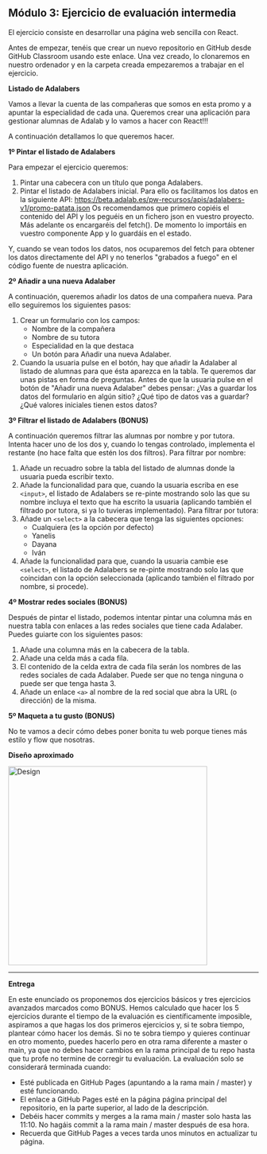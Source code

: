 ## Módulo 3: Ejercicio de evaluación intermedia

El ejercicio consiste en desarrollar una página web sencilla con React.

Antes de empezar, tenéis que crear un nuevo repositorio en GitHub desde GitHub Classroom usando este
enlace. Una vez creado, lo clonaremos en nuestro ordenador y en la carpeta creada empezaremos a trabajar
en el ejercicio.

**Listado de Adalabers**

Vamos a llevar la cuenta de las compañeras que somos en esta promo y a apuntar la especialidad de cada
una. Queremos crear una aplicación para gestionar alumnas de Adalab y lo vamos a hacer con React!!!

A continuación detallamos lo que queremos hacer.

**1º Pintar el listado de Adalabers**

Para empezar el ejercicio queremos:

1. Pintar una cabecera con un título que ponga Adalabers.
2. Pintar el listado de Adalabers inicial. Para ello os facilitamos los datos en la siguiente API:
   https://beta.adalab.es/pw-recursos/apis/adalabers-v1/promo-patata.json
   Os recomendamos que primero copiéis el contenido del API y los peguéis en un fichero json en
   vuestro proyecto. Más adelante os encargaréis del fetch(). De momento lo importáis en vuestro
   componente App y lo guardáis en el estado.

Y, cuando se vean todos los datos, nos ocuparemos del fetch para obtener los datos directamente del API y
no tenerlos "grabados a fuego" en el código fuente de nuestra aplicación.

**2º Añadir a una nueva Adalaber**

A continuación, queremos añadir los datos de una compañera nueva. Para ello seguiremos los siguientes
pasos:

1. Crear un formulario con los campos:
   - Nombre de la compañera
   - Nombre de su tutora
   - Especialidad en la que destaca
   - Un botón para Añadir una nueva Adalaber.
2. Cuando la usuaria pulse en el botón, hay que añadir la Adalaber al listado de alumnas para que ésta
   aparezca en la tabla.
   Te queremos dar unas pistas en forma de preguntas. Antes de que la usuaria pulse en el botón de "Añadir
   una nueva Adalaber" debes pensar:
   ¿Vas a guardar los datos del formulario en algún sitio?
   ¿Qué tipo de datos vas a guardar?
   ¿Qué valores iniciales tienen estos datos?

**3º Filtrar el listado de Adalabers (BONUS)**

A continuación queremos filtrar las alumnas por nombre y por tutora. Intenta hacer uno de los dos y,
cuando lo tengas controlado, implementa el restante (no hace falta que estén los dos filtros).
Para filtrar por nombre:

1. Añade un recuadro sobre la tabla del listado de alumnas donde la usuaria pueda escribir texto.
2. Añade la funcionalidad para que, cuando la usuaria escriba en ese `<input>`, el listado de Adalabers
   se re-pinte mostrando solo las que su nombre incluya el texto que ha escrito la usuaria (aplicando
   también el filtrado por tutora, si ya lo tuvieras implementado).
   Para filtrar por tutora:
3. Añade un `<select>` a la cabecera que tenga las siguientes opciones:
   - Cualquiera (es la opción por defecto)
   - Yanelis
   - Dayana
   - Iván
4. Añade la funcionalidad para que, cuando la usuaria cambie ese `<select>`, el listado de Adalabers se
   re-pinte mostrando solo las que coincidan con la opción seleccionada (aplicando también el filtrado
   por nombre, si procede).

**4º Mostrar redes sociales (BONUS)**

Después de pintar el listado, podemos intentar pintar una columna más en nuestra tabla con enlaces a las
redes sociales que tiene cada Adalaber. Puedes guiarte con los siguientes pasos:

1. Añade una columna más en la cabecera de la tabla.
2. Añade una celda más a cada fila.
3. El contenido de la celda extra de cada fila serán los nombres de las redes sociales de cada Adalaber.
   Puede ser que no tenga ninguna o puede ser que tenga hasta 3.
4. Añade un enlace `<a>` al nombre de la red social que abra la URL (o dirección) de la misma.

**5º Maqueta a tu gusto (BONUS)**

No te vamos a decir cómo debes poner bonita tu web porque tienes más estilo y flow que nosotras.

**Diseño aproximado**

<img src="./src/images/design.png" alt="Design" height="400"/>

---

**Entrega**

En este enunciado os proponemos dos ejercicios básicos y tres ejercicios avanzados marcados como
BONUS. Hemos calculado que hacer los 5 ejercicios durante el tiempo de la evaluación es científicamente
imposible, aspiramos a que hagas los dos primeros ejercicios y, si te sobra tiempo, plantear cómo hacer los
demás.
Si no te sobra tiempo y quieres continuar en otro momento, puedes hacerlo pero en otra rama diferente a
master o main, ya que no debes hacer cambios en la rama principal de tu repo hasta que tu profe no
termine de corregir tu evaluación.
La evaluación solo se considerará terminada cuando:

- Esté publicada en GitHub Pages (apuntando a la rama main / master) y esté funcionando.
- El enlace a GitHub Pages esté en la página página principal del repositorio, en la parte superior, al
  lado de la descripción.
- Debéis hacer commits y merges a la rama main / master solo hasta las 11:10. No hagáis commit a la
  rama main / master después de esa hora.
- Recuerda que GitHub Pages a veces tarda unos minutos en actualizar tu página.


